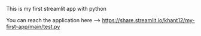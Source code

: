 This is my first streamlit app with python

You can reach the application here --> https://share.streamlit.io/khant12/my-first-app/main/test.py
